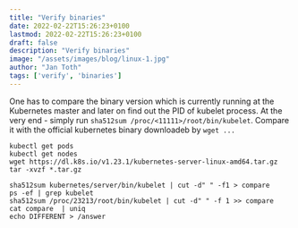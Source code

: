 ```yaml
---
title: "Verify binaries"
date: 2022-02-22T15:26:23+0100
lastmod: 2022-02-22T15:26:23+0100
draft: false
description: "Verify binaries"
image: "/assets/images/blog/linux-1.jpg"
author: "Jan Toth"
tags: ['verify', 'binaries']
---
```


One has to compare the binary version which is currently running at the Kubernetes master and later on find out the PID of kubelet process.
At the very end - simply run `sha512sum /proc/<11111>/root/bin/kubelet`. Compare it with the official kubernetes binary downloadeb by `wget ...`

```
kubectl get pods
kubectl get nodes
wget https://dl.k8s.io/v1.23.1/kubernetes-server-linux-amd64.tar.gz
tar -xvzf *.tar.gz

sha512sum kubernetes/server/bin/kubelet | cut -d" " -f1 > compare
ps -ef | grep kubelet
sha512sum /proc/23213/root/bin/kubelet | cut -d" " -f 1 >> compare
cat compare  | uniq
echo DIFFERENT > /answer
```

